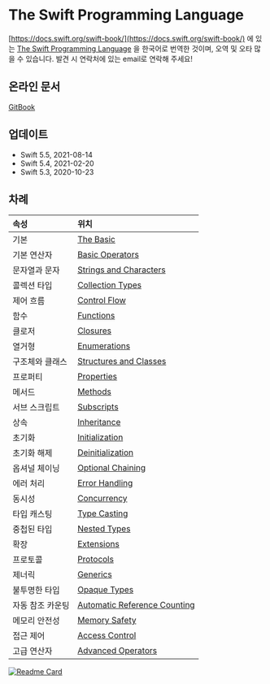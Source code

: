 # The Swift Programming Language

[https://docs.swift.org/swift-book/](https://docs.swift.org/swift-book/) 에 있는 [The Swift Programming Language](https://docs.swift.org/swift-book/) 을 한국어로 번역한 것이며, 오역 및 오타 많을 수 있습니다. 발견 시 연락처에 있는 email로 연락해 주세요!

## 온라인 문서

[GitBook](https://bbiguduk.gitbook.io/swift)

## 업데이트

* Swift 5.5, 2021-08-14
* Swift 5.4, 2021-02-20
* Swift 5.3, 2020-10-23

## 차례

| 속성 | 위치 |
| :--- | :--- |
| 기본 | [The Basic](https://github.com/bbiguduk/Swift_language_guide_kr/blob/master/language-guide-1/the-basics.md) |
| 기본 연산자 | [Basic Operators](https://github.com/bbiguduk/Swift_language_guide_kr/blob/master/language-guide-1/basic-operators.md) |
| 문자열과 문자 | [Strings and Characters](https://github.com/bbiguduk/Swift_language_guide_kr/blob/master/language-guide-1/strings-and-characters.md) |
| 콜렉션 타입 | [Collection Types](https://github.com/bbiguduk/Swift_language_guide_kr/blob/master/language-guide-1/collection-types.md) |
| 제어 흐름 | [Control Flow](https://github.com/bbiguduk/Swift_language_guide_kr/blob/master/language-guide-1/control-flow.md) |
| 함수 | [Functions](https://github.com/bbiguduk/Swift_language_guide_kr/blob/master/language-guide-1/functions.md) |
| 클로저 | [Closures](https://github.com/bbiguduk/Swift_language_guide_kr/blob/master/language-guide-1/closures.md) |
| 열거형 | [Enumerations](https://github.com/bbiguduk/Swift_language_guide_kr/blob/master/language-guide-1/enumerations.md) |
| 구조체와 클래스 | [Structures and Classes](https://github.com/bbiguduk/Swift_language_guide_kr/blob/master/language-guide-1/structures-and-classes.md) |
| 프로퍼티 | [Properties](https://github.com/bbiguduk/Swift_language_guide_kr/blob/master/language-guide-1/properties.md) |
| 메서드 | [Methods](https://github.com/bbiguduk/Swift_language_guide_kr/blob/master/language-guide-1/methods.md) |
| 서브 스크립트 | [Subscripts](https://github.com/bbiguduk/Swift_language_guide_kr/blob/master/language-guide-1/subscripts.md) |
| 상속 | [Inheritance](https://github.com/bbiguduk/Swift_language_guide_kr/blob/master/language-guide-1/inheritance.md) |
| 초기화 | [Initialization](https://github.com/bbiguduk/Swift_language_guide_kr/blob/master/language-guide-1/initialization.md) |
| 초기화 해제 | [Deinitialization](https://github.com/bbiguduk/Swift_language_guide_kr/blob/master/language-guide-1/deinitialization.md) |
| 옵셔널 체이닝 | [Optional Chaining](https://github.com/bbiguduk/Swift_language_guide_kr/blob/master/language-guide-1/optional-chaining.md) |
| 에러 처리 | [Error Handling](https://github.com/bbiguduk/Swift_language_guide_kr/blob/master/language-guide-1/error-handling.md) |
| 동시성 | [Concurrency](language-guide-1/concurrency.md) |
| 타입 캐스팅 | [Type Casting](https://github.com/bbiguduk/Swift_language_guide_kr/blob/master/language-guide-1/type-casting.md) |
| 중첩된 타입 | [Nested Types](https://github.com/bbiguduk/Swift_language_guide_kr/blob/master/language-guide-1/nested-types.md) |
| 확장 | [Extensions](https://github.com/bbiguduk/Swift_language_guide_kr/blob/master/language-guide-1/extensions.md) |
| 프로토콜 | [Protocols](https://github.com/bbiguduk/Swift_language_guide_kr/blob/master/language-guide-1/protocols.md) |
| 제너릭 | [Generics](https://github.com/bbiguduk/Swift_language_guide_kr/blob/master/language-guide-1/generics.md) |
| 불투명한 타입 | [Opaque Types](https://github.com/bbiguduk/Swift_language_guide_kr/blob/master/language-guide-1/opaque-types.md) |
| 자동 참조 카운팅 | [Automatic Reference Counting](https://github.com/bbiguduk/Swift_language_guide_kr/blob/master/language-guide-1/automatic-reference-counting.md) |
| 메모리 안전성 | [Memory Safety](https://github.com/bbiguduk/Swift_language_guide_kr/blob/master/language-guide-1/memory-safety.md) |
| 접근 제어 | [Access Control](https://github.com/bbiguduk/Swift_language_guide_kr/blob/master/language-guide-1/access-control.md) |
| 고급 연산자 | [Advanced Operators](https://github.com/bbiguduk/Swift_language_guide_kr/blob/master/language-guide-1/advanced-operators.md) |

[![Readme Card](https://github-readme-stats.vercel.app/api/pin/?username=bbiguduk&repo=Swift_language_guide_kr&theme=midnight-purple)](https://github.com/anuraghazra/github-readme-stats)

